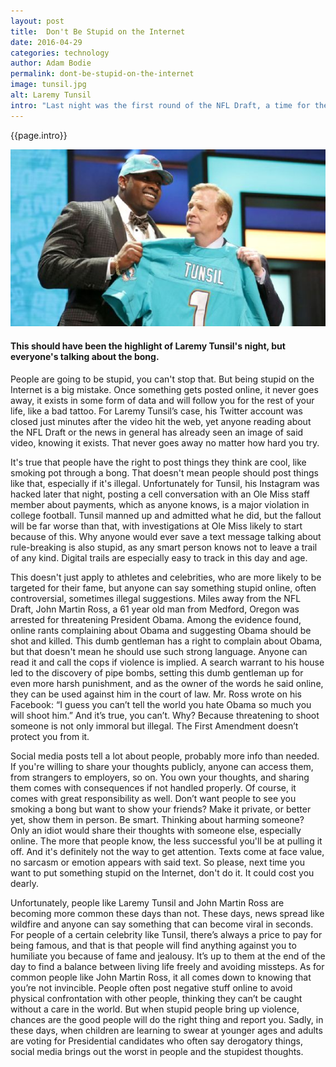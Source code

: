 ```yaml
---
layout: post
title:  Don't Be Stupid on the Internet
date: 2016-04-29
categories: technology
author: Adam Bodie
permalink: dont-be-stupid-on-the-internet
image: tunsil.jpg
alt: Laremy Tunsil
intro: "Last night was the first round of the NFL Draft, a time for the best ranked prospects to join the NFL, a joyous time for those to hear their name called. Yet in this day and age, being stupid sells, and being stupid on the Internet never goes away no matter how hard you try. That's why all the buzz today is around Laremy Tunsil, a highly ranked offensive tackle who ended up falling to the 13th pick to the Miami Dolphins, as someone allegedly hacked into his Twitter account and posted a video of him smoking a bong through a gas mask earlier in the day."
---
```


<div class="article">
<p>{{page.intro}}</p>

<div class="blog-pic">
		<img src="img/tunsil.jpg" data-toggle="tooltip" title="This should have been the highlight of Laremy Tunsil's night, but everyone's talking about the bong." class="image block img-responsive">
	<h4>This should have been the highlight of Laremy Tunsil's night, but everyone's talking about the bong.</h4>
</div>



<p>People are going to be stupid, you can't stop that.  But being stupid on the Internet is a big mistake.  Once something gets posted online, it never goes away, it exists in some form of data and will follow you for the rest of your life, like a bad tattoo.  For Laremy Tunsil’s case, his Twitter account was closed just minutes after the video hit the web, yet anyone reading about the NFL Draft or the news in general has already seen an image of said video, knowing it exists.  That never goes away no matter how hard you try.</p>

<p>It's true that people have the right to post things they think are cool, like smoking pot through a bong.  That doesn't mean people should post things like that, especially if it's illegal.  Unfortunately for Tunsil, his Instagram was hacked later that night, posting a cell conversation with an Ole Miss staff member about payments, which as anyone knows, is a major violation in college football.  Tunsil manned up and admitted what he did, but the fallout will be far worse than that, with investigations at Ole Miss likely to start because of this.  Why anyone would ever save a text message talking about rule-breaking is also stupid, as any smart person knows not to leave a trail of any kind.  Digital trails are especially easy to track in this day and age.</p>

<p>This doesn't just apply to athletes and celebrities, who are more likely to be targeted for their fame, but anyone can say something stupid online, often controversial, sometimes illegal suggestions.  Miles away from the NFL Draft, John Martin Ross, a 61 year old man from Medford, Oregon was arrested for threatening President Obama.  Among the evidence found, online rants complaining about Obama and suggesting Obama should be shot and killed.  This dumb gentleman has a right to complain about Obama, but that doesn't mean he should use such strong language.  Anyone can read it and call the cops if violence is implied.   A search warrant to his house led to the discovery of pipe bombs, setting this dumb gentleman up for even more harsh punishment, and as the owner of the words he said online, they can be used against him in the court of law.  Mr. Ross wrote on his Facebook: “I guess you can’t tell the world you hate Obama so much you will shoot him.”  And it’s true, you can’t.  Why?  Because threatening to shoot someone is not only immoral but illegal.  The First Amendment doesn’t protect you from it.</p>

<p>Social media posts tell a lot about people, probably more info than needed.  If you're willing to share your thoughts publicly, anyone can access them, from strangers to employers, so on.  You own your thoughts, and sharing them comes with consequences if not handled properly.  Of course, it comes with great responsibility as well.  Don’t want people to see you smoking a bong but want to show your friends?  Make it private, or better yet, show them in person.  Be smart.  Thinking about harming someone? Only an idiot would share their thoughts with someone else, especially online.  The more that people know, the less successful you'll be at pulling it off.  And it's definitely not the way to get attention.  Texts come at face value, no sarcasm or emotion appears with said text.  So please, next time you want to put something stupid on the Internet, don't do it.  It could cost you dearly.</p>

<p>Unfortunately, people like Laremy Tunsil and John Martin Ross are becoming more common these days than not.  These days, news spread like wildfire and anyone can say something that can become viral in seconds.  For people of a certain celebrity like Tunsil, there’s always a price to pay for being famous, and that is that people will find anything against you to humiliate you because of fame and jealousy.  It’s up to them at the end of the day to find a balance between living life freely and avoiding missteps.  As for common people like John Martin Ross, it all comes down to knowing that you’re not invincible.  People often post negative stuff online to avoid physical confrontation with other people, thinking they can’t be caught without a care in the world.  But when stupid people bring up violence, chances are the good people will do the right thing and report you.  Sadly, in these days, when children are learning to swear at younger ages and adults are voting for Presidential candidates who often say derogatory things, social media brings out the worst in people and the stupidest thoughts.  </p>

</div>